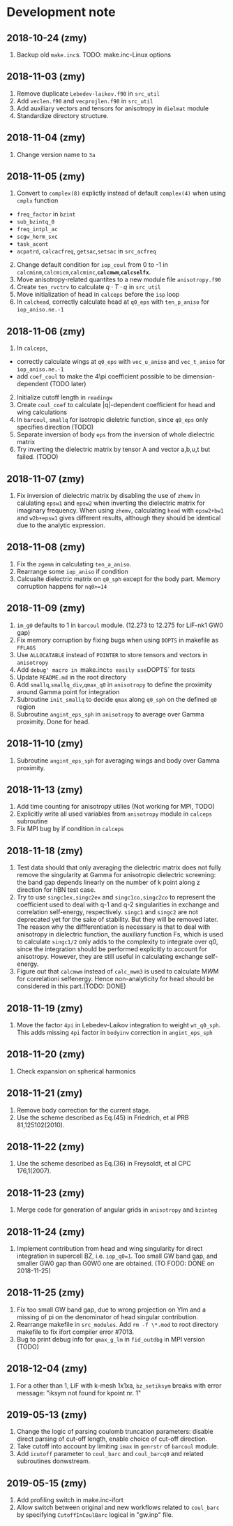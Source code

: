 # Development note

## 2018-10-24 (zmy)

1. Backup old `make.inc`s. TODO: make.inc-Linux options

## 2018-11-03 (zmy)

1. Remove duplicate `Lebedev-laikov.f90` in `src_util`
2. Add `veclen.f90` and `vecprojlen.f90` in `src_util`
3. Add auxiliary vectors and tensors for anisotropy in `dielmat` module
4. Standardize directory structure.
  
## 2018-11-04 (zmy)

1. Change version name to `3a`

## 2018-11-05 (zmy)

1. Convert to `complex(8)` explictly instead of default `complex(4)` when using `cmplx` function
  - `freq_factor` in `bzint`
  - `sub_bzintq_0`
  - `freq_intpl_ac`
  - `scgw_herm_sxc`
  - `task_acont`
  - `acpatrd`, `calcacfreq`, `getsac`,`setsac` in `src_acfreq`
2. Change default condition for `iop_coul` from 0 to -1 in `calcminm`,`calcmicm`,`calcminc`,**`calcmwm`**,**`calcselfx`**.
3. Move anisotropy-related quantites to a new module file `anisotropy.f90`
4. Create `ten_rvctrv` to calculate $q\cdot T\cdot q$ in `src_util`
5. Move initialization of head in `calceps` before the `isp` loop
6. In `calchead`, correctly calculate head at `q0_eps` with `ten_p_aniso` for `iop_aniso.ne.-1`

## 2018-11-06 (zmy)

1. In `calceps`, 
  - correctly calculate wings at `q0_eps` with `vec_u_aniso` and `vec_t_aniso` for `iop_aniso.ne.-1`
  - add `coef_coul` to make the 4\\pi coefficient possible to be dimension-dependent (TODO later)
2. Initialize cutoff length in `readingw`
3. Create `coul_coef` to calculate |q|-dependent coefficient for head and wing calculations
4. In `barcoul`, `smallq` for isotropic dieletric function, since `q0_eps` only specifies direction (TODO)
5. Separate inversion of body `eps` from the inversion of whole dielectric matrix
6. Try inverting the dielectric matrix by tensor A and vector a,b,u,t but failed. (TODO)

## 2018-11-07 (zmy)

1. Fix inversion of dielectric matrix by disabling the use of `zhemv` in 
  calulating `epsw1` and `epsw2` when inverting the dielectric matrix for imaginary frequency.
  When using `zhemv`, calculating `head` with `epsw2+bw1` and `w2b+epsw1` gives different results,
  although they should be identical due to the analytic expression.

## 2018-11-08 (zmy)

1. Fix the `zgemm` in calculating `ten_a_aniso`.
2. Rearrange some `iop_aniso` if condition
3. Calcualte dielectric matrix on `q0_sph` except for the body part. Memory corruption happens for `nq0>=14`

## 2018-11-09 (zmy)

1. `im_g0` defaults to 1 in `barcoul` module. (12.273 to 12.275 for LiF-nk1 GW0 gap)
2. Fix memory corruption by fixing bugs when using `DOPTS` in makefile as `FFLAGS`
3. Use `ALLOCATABLE` instead of `POINTER` to store tensors and vectors in `anisotropy`
4. Add `debug' macro in `make.inc` to easily use `DOPTS` for tests
5. Update `README.md` in the root directory
6. Add `smallq`,`smallq_div`,`qmax_q0` in `anisotropy` to define the proximity around Gamma point for integration
7. Subroutine `init_smallq` to decide `qmax` along `q0_sph` on the defined `q0` region
8. Subroutine `angint_eps_sph` in `anisotropy` to average over Gamma proximity. Done for head.

## 2018-11-10 (zmy)

1. Subroutine `angint_eps_sph` for averaging wings and body over Gamma proximity.

## 2018-11-13 (zmy)

1. Add time counting for anisotropy utilies (Not working for MPI, TODO)
2. Explicitly write all used variables from `anisotropy` module in `calceps` subroutine
3. Fix MPI bug by if condition in `calceps`

## 2018-11-18 (zmy)

1. Test data should that only averaging the dielectric matrix does not fully remove the singularity at Gamma
  for anisotropic dielectric screening: the band gap depends linearly on the number of k point along z direction
  for hBN test case.
2. Try to use `singc1ex,singc2ex` and `singc1co,singc2co` to represent the coefficient used to deal with q-1 
  and q-2 singularities in exchange and correlation self-energy, respectively. `singc1` and `singc2` are not 
  deprecated yet for the sake of stability. But they will be removed later.
  The reason why the diffferentiation is necessary is that to deal with anisotropy in dielectric function, 
  the auxiliary function Fs, which is used to calculate `singc1/2` only adds to the complexity to 
  integrate over q0, since the integration should be performed explicitly to account for anisotropy.
  However, they are still useful in calculating exchange self-energy.
3. Figure out that `calcmwm` instead of `calc_mwm3` is used to calculate M*W*M for correlationi selfenergy.
  Hence non-analyticity for head should be considered in this part.(TODO: DONE)

## 2018-11-19 (zmy)

1. Move the factor `4pi` in Lebedev-Laikov integration to weight `wt_q0_sph`.
  This adds missing `4pi` factor in `bodyinv` correction in `angint_eps_sph`

## 2018-11-20 (zmy)

1. Check expansion on spherical harmonics

## 2018-11-21 (zmy)

1. Remove body correction for the current stage.
2. Use the scheme described as Eq.(45) in Friedrich, et al PRB 81,125102(2010).

## 2018-11-22 (zmy)

1. Use the scheme described as Eq.(36) in Freysoldt, et al CPC 176,1(2007).

## 2018-11-23 (zmy)

1. Merge code for generation of angular grids in `anisotropy` and `bzinteg`

## 2018-11-24 (zmy)

1. Implement contribution from head and wing singularity for direct 
  integration in supercell BZ, i.e. `iop_q0=1`. Too small GW band gap, and
  smaller GW0 gap than G0W0 one are obtained. (TO FODO: DONE on 2018-11-25)

## 2018-11-25 (zmy)

1. Fix too small GW band gap, due to wrong projection on Ylm and a missing
  of pi on the denominator of head singular contribution.
2. Rearrange makefile in `src_modules`. Add `rm -f \*.mod` to root directory
  makefile to fix ifort compiler error #7013.
3. Bug to print debug info for `qmax_g_lm` in `fid_outdbg` in MPI version (TODO)

## 2018-12-04 (zmy)

1. For a other than 1, LiF with k-mesh 1x1xa, `bz_setiksym` breaks with error message: 
  "iksym not found for kpoint nr. 1"

## 2019-05-13 (zmy)

1. Change the logic of parsing coulomb truncation parameters: disable direct parsing
  of cut-off length, enable choice of cut-off direction.
2. Take cutoff into account by limiting `imax` in `genrstr` of `barcoul` module.
3. Add `icutoff` parameter to `coul_barc` and `coul_barcq0` and related subroutines
  donwstream.

## 2019-05-15 (zmy)

1. Add profiling switch in make.inc-ifort
2. Allow switch between original and new workflows related to `coul_barc` by specifying
  `CutoffInCoulBarc` logical in "gw.inp" file.

